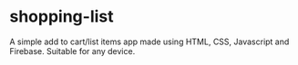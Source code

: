 # shopping-list

A simple add to cart/list items app made using HTML, CSS, Javascript and Firebase. Suitable for any device.
